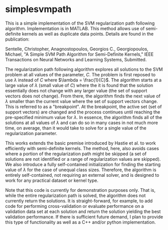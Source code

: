 # simplesvmpath
This is a simple implementation of the SVM regularization path following algorithm. Implementation is in MATLAB. 
This method allows use of semi-definite kernels as well as duplicate data points. Details are found in the publication: 

Sentelle, Christopher, Anagnostopoulos, Georgios C., Georgiopoulos, Michael, "A Simple SVM Path Algorithm 
   for Semi-Definite Kernels," IEEE Transactions on Neural Networks and Learning Systems, Submitted. 
   

The regularization path following algorithm explores all solutions to the SVM problem at all values of the parameter, $C$. 
The problem is first reposed to use $\lambda$ instead of $C$ where $\lambda = \frac{1}{C}$. The algorithm starts at a 
large value of $\lambda$ (small value of $C$) where the it is found that the solution essentially does not change with
any larger value (the set of support vectors does not change). From there, the algorithm finds the next value of $\lambda$ 
smaller than the current value where the set of support vectors change. This is referred to as a "breakpoint". At the
breakpoint, the active set (set of support vectors) are changed and the process continues until reaching the pre-specified
minimum value for $\lambda$. In essence, the algorithm finds all of the solutions at all values of $\lambda$ and can do so 
in many cases in not much more time, on average, than it would take to solve for a single value of the regularization parameter.

This works extends the basic premise introduced by Hastie et al. to work efficiently with semi-definite kernels. The method, 
here, also avoids cases where a portion of the regularization path might be skipped (a set of solutions are not identified or 
a range of regularization values are skipped). We also introduce a fully self-contained initialization for finding the 
starting value of $\lambda$ for the case of unequal class sizes. Therefore, the algorithm is entirely self-contained, not 
requiring an external solver, and is designed to work for any practical dataset or kernel type.

Note that this code is currently for demonstration purposes only. That is, while the entire regularization path is solved, 
the algorithm does not currently return the solutions. It is straight-forward, for example, to add code for performing 
cross-validation or evaluate performance on a validation data set at each solution and return the solution yielding the 
best validation performance. If there is sufficient future demand, I plan to provide this type of functionality as well as a 
C++ and/or python implementation.





